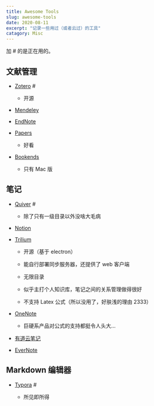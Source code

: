 ```yaml
---
title: Awesome Tools
slug: awesome-tools
date: 2020-08-11
excerpt: "记录一些用过（或者云过）的工具"
catagory: Misc
---
```


加 # 的是正在用的。

## 文献管理

- [Zotero](https://www.zotero.org/) #

    - 开源

- [Mendeley](https://www.mendeley.com/)

- [EndNote](https://endnote.com/)

- [Papers](https://www.papersapp.com/)

     - 好看

- [Bookends](https://www.sonnysoftware.com/)

    - 只有 Mac 版

## 笔记

- [Quiver](https://happenapps.com/) #

    - 除了只有一级目录以外没啥大毛病

- [Notion](https://www.notion.so)

- [Trilium](https://github.com/zadam/trilium)

    - 开源（基于 electron）
    
    - 能自行部署同步服务器，还提供了 web 客户端

    - 无限目录

    - 似乎主打个人知识库，笔记之间的关系管理做得很好

    - 不支持 Latex 公式（所以没用了，好肤浅的理由 2333）

- [OneNote](https://onenote.com)

    - 巨硬系产品对公式的支持都挺令人头大...

- [有道云笔记](http://note.youdao.com/)

- [EverNote](https://evernote.com/)


## Markdown 编辑器

- [Typora](https://typora.io/) #

    - 所见即所得